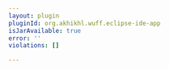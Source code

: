 ```yaml
---
layout: plugin
pluginId: org.akhikhl.wuff.eclipse-ide-app
isJarAvailable: true
error: ''
violations: []

---
```

